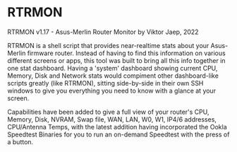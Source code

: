 # RTRMON
RTRMON v1.17 - Asus-Merlin Router Monitor by Viktor Jaep, 2022

RTRMON is a shell script that provides near-realtime stats about your Asus-Merlin firmware router. Instead of having to find this information on various different screens or apps, this tool was built to bring all this info together in one stat dashboard.  Having a 'system' dashboard showing current CPU, Memory, Disk and Network stats would compiment other dashboard-like scripts greatly (like RTRMON), sitting side-by-side in their own SSH windows to give you everything you need to know with a glance at your screen.

Capabilities have been added to give a full view of your router's CPU, Memory, Disk, NVRAM, Swap file, WAN, LAN, W0, W1, IP4/6 addresses, CPU/Antenna Temps, with the latest addition having incorporated the Ookla Speedtest Binaries for you to run an on-demand Speedtest with the press of a button.
